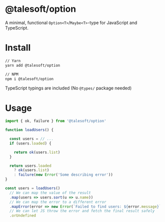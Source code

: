 @talesoft/option
================

A minimal, functional `Option<T>`/`Maybe<T>`-type for JavaScript and TypeScript.

Install
=======

```bash
// Yarn
yarn add @talesoft/option

// NPM
npm i @talesoft/option
```

TypeScript typings are included (No `@types/` package needed)

Usage
=====

```ts
import { ok, failure } from '@talesoft/option'

function loadUsers() {

  const users = // ...
  if (users.loaded) {

    return ok(users.list)
  }

  return users.loaded
    ? ok(users.list)
    : failure(new Error('Some describing error'))
}

const users = loadUsers()
  // We can map the value of the result
  .map(users => users.sort(u => u.name))
  // We can map the error to a different error
  .mapError(error => new Error(`Failed to find users: ${error.message}`))
  // We can let JS throw the error and fetch the final result safely
  .orUndefined
```
